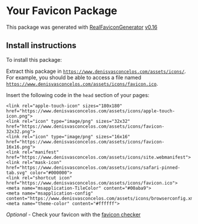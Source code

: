 # Your Favicon Package

This package was generated with [RealFaviconGenerator](https://realfavicongenerator.net/) [v0.16](https://realfavicongenerator.net/change_log#v0.16)

## Install instructions

To install this package:

Extract this package in <code>https://www.denisvasconcelos.com/assets/icons/</code>. For example, you should be able to access a file named <code>https://www.denisvasconcelos.com/assets/icons/favicon.ico</code>.

Insert the following code in the `head` section of your pages:

    <link rel="apple-touch-icon" sizes="180x180" href="https://www.denisvasconcelos.com/assets/icons/apple-touch-icon.png">
    <link rel="icon" type="image/png" sizes="32x32" href="https://www.denisvasconcelos.com/assets/icons/favicon-32x32.png">
    <link rel="icon" type="image/png" sizes="16x16" href="https://www.denisvasconcelos.com/assets/icons/favicon-16x16.png">
    <link rel="manifest" href="https://www.denisvasconcelos.com/assets/icons/site.webmanifest">
    <link rel="mask-icon" href="https://www.denisvasconcelos.com/assets/icons/safari-pinned-tab.svg" color="#000000">
    <link rel="shortcut icon" href="https://www.denisvasconcelos.com/assets/icons/favicon.ico">
    <meta name="msapplication-TileColor" content="#00aba9">
    <meta name="msapplication-config" content="https://www.denisvasconcelos.com/assets/icons/browserconfig.xml">
    <meta name="theme-color" content="#ffffff">

*Optional* - Check your favicon with the [favicon checker](https://realfavicongenerator.net/favicon_checker)